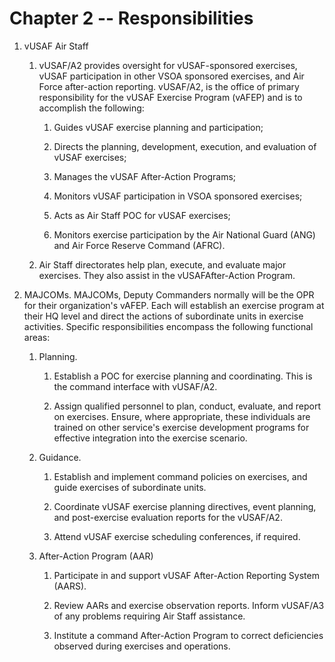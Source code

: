 # Chapter 2 -- Responsibilities

1. vUSAF Air Staff

    1. vUSAF/A2 provides oversight for vUSAF-sponsored exercises, vUSAF participation in other VSOA sponsored exercises, and Air Force after-action reporting. vUSAF/A2, is the office of primary responsibility for the vUSAF Exercise Program (vAFEP) and is to accomplish the following:

        1. Guides vUSAF exercise planning and participation;

        2. Directs the planning, development, execution, and evaluation of vUSAF exercises;

        3. Manages the vUSAF After-Action Programs;

        4. Monitors vUSAF participation in VSOA sponsored exercises;

        5. Acts as Air Staff POC for vUSAF exercises;

        6. Monitors exercise participation by the Air National Guard (ANG) and Air Force Reserve Command (AFRC).

    2. Air Staff directorates help plan, execute, and evaluate major exercises. They also assist in the vUSAFAfter-Action Program.

2. MAJCOMs. MAJCOMs, Deputy Commanders normally will be the OPR for their organization's vAFEP. Each will establish an exercise program at their HQ level and direct the actions of subordinate units in exercise activities. Specific responsibilities encompass the following functional areas:

    1. Planning.

        1. Establish a POC for exercise planning and coordinating. This is the command interface with vUSAF/A2.

        2. Assign qualified personnel to plan, conduct, evaluate, and report on exercises. Ensure, where appropriate, these individuals are trained on other service's exercise development programs for effective integration into the exercise scenario.

    2. Guidance.

        1. Establish and implement command policies on exercises, and guide exercises of subordinate units.

        2. Coordinate vUSAF exercise planning directives, event planning, and post-exercise evaluation reports for the vUSAF/A2.

        3. Attend vUSAF exercise scheduling conferences, if required.

    3. After-Action Program (AAR)

        1. Participate in and support vUSAF After-Action Reporting System (AARS).

        2. Review AARs and exercise observation reports. Inform vUSAF/A3 of any problems requiring Air Staff assistance.

        3. Institute a command After-Action Program to correct deficiencies observed during exercises and operations.
